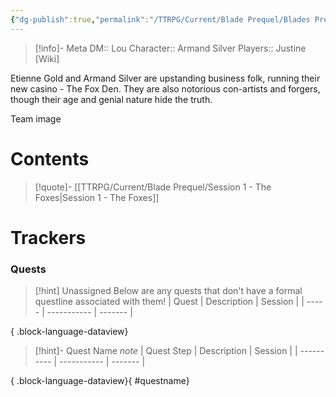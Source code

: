```yaml
---
{"dg-publish":true,"permalink":"/TTRPG/Current/Blade Prequel/Blades Prequel/"}
---
```


> [!info]- Meta
> DM:: Lou
> Character:: Armand Silver
> Players:: Justine
> [Wiki]

Etienne Gold and Armand Silver are upstanding business folk, running their new casino - The Fox Den.
They are also notorious con-artists and forgers, though their age and genial nature hide the truth.

Team image

# Contents

> [!quote]- [[TTRPG/Current/Blade Prequel/Session 1 - The Foxes\|Session 1 - The Foxes]]



# Trackers
### Quests
> [!hint] Unassigned
> Below are any quests that don't have a formal questline associated with them!
>  | Quest | Description | Session |
> | ----- | ----------- | ------- |
> 
{ .block-language-dataview}

> [!hint]- Quest Name
> _note_
>  | Quest Step | Description | Session |
> | ---------- | ----------- | ------- |
> 
{ .block-language-dataview}{ #questname}

